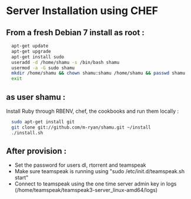 Server Installation using CHEF
==============================

From a fresh Debian 7 install as root :
---------------------------------------

~~~ sh
  apt-get update
  apt-get upgrade
  apt-get install sudo
  useradd -d /home/shamu -s /bin/bash shamu
  usermod -a -G sudo shamu
  mkdir /home/shamu && chown shamu:shamu /home/shamu && passwd shamu
  exit
~~~

as user shamu :
---------------

Install Ruby through RBENV, chef, the cookbooks and run them locally :

~~~ sh
  sudo apt-get install git
  git clone git://github.com/m-ryan/shamu.git ~/install
  ./install.sh

~~~

After provision :
-----------------------
- Set the password for users dl, rtorrent and teamspeak
- Make sure teamspeak is running using "sudo /etc/init.d/teamspeak.sh start"
- Connect to teamspeak using the one time server admin key in logs (/home/teamspeak/teamspeak3-server_linux-amd64/logs)

~~~ sh

  
  
